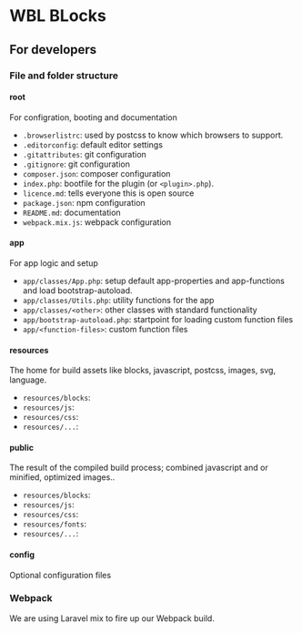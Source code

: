 WBL BLocks
===

For developers
---

### File and folder structure  ###

#### root ####
For configration, booting and documentation

- `.browserlistrc`: used by postcss to know which browsers to support.
- `.editorconfig`: default editor settings
- `.gitattributes`: git configuration
- `.gitignore`: git configuration
- `composer.json`: composer configuration
- `index.php`: bootfile for the plugin (or `<plugin>.php`).
- `licence.md`: tells everyone this is open source
- `package.json`: npm configuration
- `README.md`: documentation
- `webpack.mix.js`: webpack configuration

#### app ####
For app logic and setup

- `app/classes/App.php`: setup default app-properties and app-functions and load bootstrap-autoload.
- `app/classes/Utils.php`: utility functions for the app
- `app/classes/<other>`: other classes with standard functionality
- `app/bootstrap-autoload.php`: startpoint for loading custom function files
- `app/<function-files>`: custom function files

#### resources ####
The home for build assets like blocks, javascript, postcss, images, svg, language.

- `resources/blocks`:
- `resources/js`:
- `resources/css`:
- `resources/...`:

#### public ####
The result of the compiled build process; combined javascript and or minified, optimized images..

- `resources/blocks`:
- `resources/js`:
- `resources/css`:
- `resources/fonts`:
- `resources/...`:

#### config ####
Optional configuration files

### Webpack ###
We are using Laravel mix to fire up our Webpack build.


